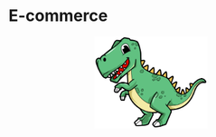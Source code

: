 # E-commerce

<p align="center">
    <img src="https://raw.githubusercontent.com/jugiorgi/E-commerce/main/web/src/assets/logo.png" width="200px"/>
</p>
